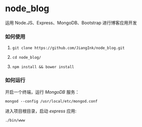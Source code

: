 # node_blog
运用 Node.JS、Express、MongoDB、Bootstrap 进行博客应用开发


### 如何使用

1. `git clone https://github.com/JiangInk/node_blog.git`

2. `cd node_blog/`

3. `npm install && bower install`

### 如何运行
开启一个终端，运行 _MongoDB_ 服务：

	mongod --config /usr/local/etc/mongod.conf

进入项目根目录，启动 _express_ 应用:

    ./bin/www
